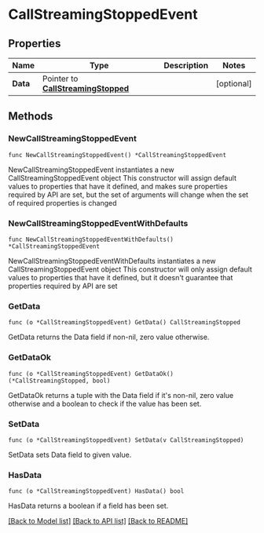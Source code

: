 # CallStreamingStoppedEvent

## Properties

Name | Type | Description | Notes
------------ | ------------- | ------------- | -------------
**Data** | Pointer to [**CallStreamingStopped**](CallStreamingStopped.md) |  | [optional] 

## Methods

### NewCallStreamingStoppedEvent

`func NewCallStreamingStoppedEvent() *CallStreamingStoppedEvent`

NewCallStreamingStoppedEvent instantiates a new CallStreamingStoppedEvent object
This constructor will assign default values to properties that have it defined,
and makes sure properties required by API are set, but the set of arguments
will change when the set of required properties is changed

### NewCallStreamingStoppedEventWithDefaults

`func NewCallStreamingStoppedEventWithDefaults() *CallStreamingStoppedEvent`

NewCallStreamingStoppedEventWithDefaults instantiates a new CallStreamingStoppedEvent object
This constructor will only assign default values to properties that have it defined,
but it doesn't guarantee that properties required by API are set

### GetData

`func (o *CallStreamingStoppedEvent) GetData() CallStreamingStopped`

GetData returns the Data field if non-nil, zero value otherwise.

### GetDataOk

`func (o *CallStreamingStoppedEvent) GetDataOk() (*CallStreamingStopped, bool)`

GetDataOk returns a tuple with the Data field if it's non-nil, zero value otherwise
and a boolean to check if the value has been set.

### SetData

`func (o *CallStreamingStoppedEvent) SetData(v CallStreamingStopped)`

SetData sets Data field to given value.

### HasData

`func (o *CallStreamingStoppedEvent) HasData() bool`

HasData returns a boolean if a field has been set.


[[Back to Model list]](../README.md#documentation-for-models) [[Back to API list]](../README.md#documentation-for-api-endpoints) [[Back to README]](../README.md)


